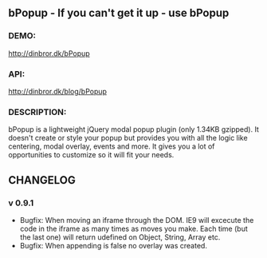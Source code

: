 ## bPopup - If you can't get it up - use bPopup

### DEMO: ###
http://dinbror.dk/bPopup

### API: ###
http://dinbror.dk/blog/bPopup

### DESCRIPTION: ###
bPopup is a lightweight jQuery modal popup plugin (only 1.34KB gzipped). It doesn't create or style your popup but provides you with all the logic like centering, modal overlay, events and more. It gives you a lot of opportunities to customize so it will fit your needs.

## CHANGELOG
### v 0.9.1 ###
* Bugfix: When moving an iframe through the DOM. IE9 will excecute the code in the iframe as many times as moves you make. Each time (but the last one) will  return udefined on Object, String, Array etc.
* Bugfix: When appending is false no overlay was created.
